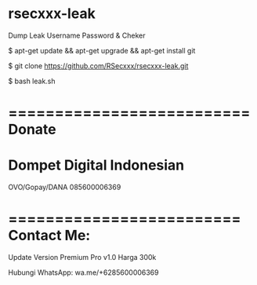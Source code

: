 # rsecxxx-leak
Dump Leak Username Password &amp; Cheker

$ apt-get update && apt-get upgrade && apt-get install git

$ git clone https://github.com/RSecxxx/rsecxxx-leak.git

$ bash leak.sh

==========================
Donate
==========================
Dompet Digital Indonesian
==========================
OVO/Gopay/DANA
085600006369

=========================
Contact Me:
=========================
Update Version 
Premium Pro v1.0
Harga 300k

Hubungi 
WhatsApp: wa.me/+6285600006369


